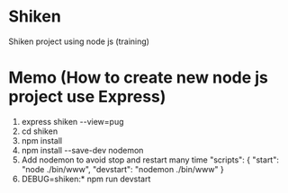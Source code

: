 # Shiken
Shiken project using node js (training)

# Memo (How to create new node js project use Express)
1. express shiken --view=pug
2. cd shiken
3. npm install
4. npm install --save-dev nodemon
5. Add nodemon to avoid stop and restart many time
"scripts": {
    "start": "node ./bin/www",
    "devstart": "nodemon ./bin/www"
}
6. DEBUG=shiken:* npm run devstart
